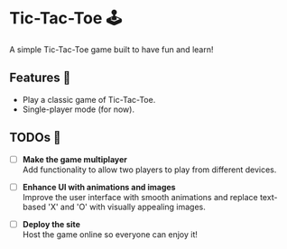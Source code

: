 # Tic-Tac-Toe 🕹️

A simple Tic-Tac-Toe game built to have fun and learn! 

## Features 🚀
- Play a classic game of Tic-Tac-Toe.
- Single-player mode (for now).

## TODOs 📝
- [ ] **Make the game multiplayer**  
  Add functionality to allow two players to play from different devices.

- [ ] **Enhance UI with animations and images**  
  Improve the user interface with smooth animations and replace text-based 'X' and 'O' with visually appealing images.

- [ ] **Deploy the site**  
  Host the game online so everyone can enjoy it!



